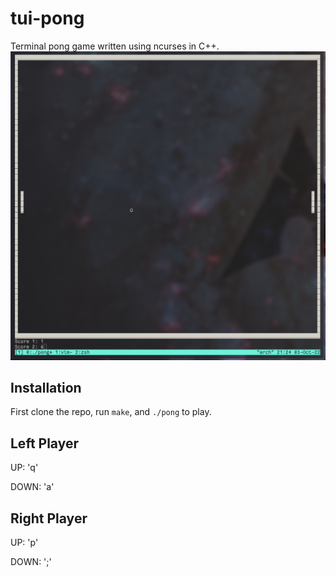 # tui-pong
Terminal pong game written using ncurses in C++.
![Pong](img/pong.png)

## Installation
First clone the repo, run `make`, and `./pong` to play.

## Left Player
UP: 'q'

DOWN: 'a'

## Right Player
UP: 'p'

DOWN: ';'
